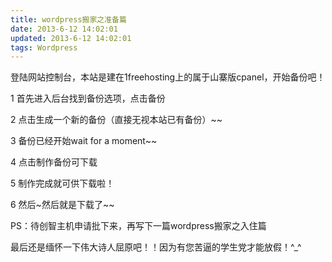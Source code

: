 ```yaml
---
title: wordpress搬家之准备篇
date: 2013-6-12 14:02:01
updated: 2013-6-12 14:02:01
tags: Wordpress
---
```

登陆网站控制台，本站是建在1freehosting上的属于山寨版cpanel，开始备份吧！

1 首先进入后台找到备份选项，点击备份

2 点击生成一个新的备份（直接无视本站已有备份）~~

3 备份已经开始wait for a moment~~

4 点击制作备份可下载

5 制作完成就可供下载啦！

6 然后~然后就是下载了~~

PS：待创智主机申请批下来，再写下一篇wordpress搬家之入住篇

最后还是缅怀一下伟大诗人屈原吧！！因为有您苦逼的学生党才能放假！^_^